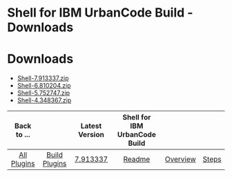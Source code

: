 
Shell for IBM UrbanCode Build - Downloads
=========================================

# Downloads

- [Shell-7.913337.zip](https://raw.githubusercontent.com/UrbanCode/IBM-UCB-PLUGINS/main/files/Shell/Shell-7.913337.zip)
- [Shell-6.810204.zip](https://raw.githubusercontent.com/UrbanCode/IBM-UCB-PLUGINS/main/files/Shell/Shell-6.810204.zip)
- [Shell-5.752747.zip](https://raw.githubusercontent.com/UrbanCode/IBM-UCB-PLUGINS/main/files/Shell/Shell-5.752747.zip)
- [Shell-4.348367.zip](https://raw.githubusercontent.com/UrbanCode/IBM-UCB-PLUGINS/main/files/Shell/Shell-4.348367.zip)

|Back to ...||Latest Version|Shell for IBM UrbanCode Build |||
| :---: | :---: | :---: | :---: | :---: | :---: |
|[All Plugins](../../index.md)|[Build Plugins](../README.md)|[7.913337](https://raw.githubusercontent.com/UrbanCode/IBM-UCB-PLUGINS/main/files/Shell/Shell-7.913337.zip)|[Readme](README.md)|[Overview](overview.md)|[Steps](steps.md)|
